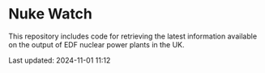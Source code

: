 # Nuke Watch

This repository includes code for retrieving the latest information available on the output of EDF nuclear power plants in the UK.

Last updated: 2024-11-01 11:12